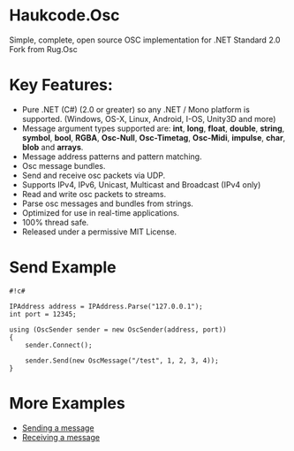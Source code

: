 # Haukcode.Osc

Simple, complete, open source OSC implementation for .NET Standard 2.0
Fork from Rug.Osc

# Key Features: 
* Pure .NET (C#) (2.0 or greater) so any .NET / Mono platform is supported. (Windows, OS-X, Linux, Android, I-OS, Unity3D and more)
* Message argument types supported are: **int**, **long**, **float**, **double**, **string**, **symbol**, **bool**, **RGBA**, **Osc-Null**, **Osc-Timetag**, **Osc-Midi**, **impulse**, **char**, **blob** and **arrays**.
* Message address patterns and pattern matching.
* Osc message bundles.
* Send and receive osc packets via UDP.
* Supports IPv4, IPv6, Unicast, Multicast and Broadcast (IPv4 only)
* Read and write osc packets to streams.
* Parse osc messages and bundles from strings.
* Optimized for use in real-time applications.
* 100% thread safe.
* Released under a permissive MIT License.




# Send Example

```
#!c#

IPAddress address = IPAddress.Parse("127.0.0.1"); 
int port = 12345;

using (OscSender sender = new OscSender(address, port)) 
{
	sender.Connect();

	sender.Send(new OscMessage("/test", 1, 2, 3, 4));
}

```


# More Examples
* [Sending a message](https://bitbucket.org/rugcode/rug.osc/wiki/Sending%20a%20message)
* [Receiving a message](https://bitbucket.org/rugcode/rug.osc/wiki/Receiving%20a%20message)
